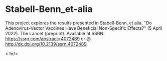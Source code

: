# Stabell-Benn_et-alia
This project explores the results presented in Stabell-Benn, et alia, "Do Adenovirus-Vector Vaccines Have Beneficial Non-Specific Effects?" (5 April 2022).  The Lancet (preprint). Available at SSRN: https://ssrn.com/abstract=4072489 or @ http://dx.doi.org/10.2139/ssrn.4072489

< hr/>

